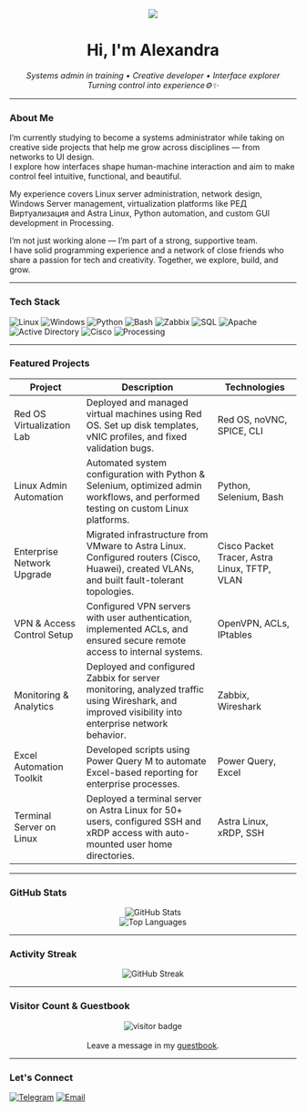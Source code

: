 <p align="center">
  <img src="https://capsule-render.vercel.app/api?text=Hello%2C+I'm+Alexandra!&animation=fadeIn&type=waving&color=0:007BFF,100:00CFFF&height=100"/>
</p>

<h1 align="center">Hi, I'm Alexandra</h1>

<p align="center">
  <em>Systems admin in training • Creative developer • Interface explorer</em><br>
  <em>Turning control into experience⚙️✨</em>
</p>

---

### About Me

I’m currently studying to become a systems administrator while taking on creative side projects that help me grow across disciplines — from networks to UI design.  
I explore how interfaces shape human-machine interaction and aim to make control feel intuitive, functional, and beautiful.

My experience covers Linux server administration, network design, Windows Server management, virtualization platforms like РЕД Виртуализация and Astra Linux, Python automation, and custom GUI development in Processing.

I’m not just working alone — I’m part of a strong, supportive team.  
I have solid programming experience and a network of close friends who share a passion for tech and creativity. Together, we explore, build, and grow.

---

### Tech Stack

![Linux](https://img.shields.io/badge/-Linux-FCC624?style=flat&logo=linux&logoColor=black)
![Windows](https://img.shields.io/badge/-Windows-0078D6?style=flat&logo=windows&logoColor=white)
![Python](https://img.shields.io/badge/-Python-3776AB?style=flat&logo=python)
![Bash](https://img.shields.io/badge/-Bash-4EAA25?style=flat&logo=gnubash)
![Zabbix](https://img.shields.io/badge/-Zabbix-DC382D?style=flat&logo=zabbix)
![SQL](https://img.shields.io/badge/-SQL-003B57?style=flat&logo=postgresql)
![Apache](https://img.shields.io/badge/-Apache_HTTP_Server-D22128?style=flat&logo=apache)
![Active Directory](https://img.shields.io/badge/-Active%20Directory-003A6D?style=flat&logo=windows)
![Cisco](https://img.shields.io/badge/-Cisco-1BA0D7?style=flat&logo=cisco)
![Processing](https://img.shields.io/badge/-Processing-006699?style=flat&logo=processingfoundation)

---

### Featured Projects

| Project | Description | Technologies |
|--------|-------------|--------------|
| Red OS Virtualization Lab | Deployed and managed virtual machines using Red OS. Set up disk templates, vNIC profiles, and fixed validation bugs. | Red OS, noVNC, SPICE, CLI |
| Linux Admin Automation | Automated system configuration with Python & Selenium, optimized admin workflows, and performed testing on custom Linux platforms. | Python, Selenium, Bash |
| Enterprise Network Upgrade | Migrated infrastructure from VMware to Astra Linux. Configured routers (Cisco, Huawei), created VLANs, and built fault-tolerant topologies. | Cisco Packet Tracer, Astra Linux, TFTP, VLAN |
| VPN & Access Control Setup | Configured VPN servers with user authentication, implemented ACLs, and ensured secure remote access to internal systems. | OpenVPN, ACLs, IPtables |
| Monitoring & Analytics | Deployed and configured Zabbix for server monitoring, analyzed traffic using Wireshark, and improved visibility into enterprise network behavior. | Zabbix, Wireshark |
| Excel Automation Toolkit | Developed scripts using Power Query M to automate Excel-based reporting for enterprise processes. | Power Query, Excel |
| Terminal Server on Linux | Deployed a terminal server on Astra Linux for 50+ users, configured SSH and xRDP access with auto-mounted user home directories. | Astra Linux, xRDP, SSH |

---

### GitHub Stats

<p align="center">
  <img src="https://github-readme-stats.vercel.app/api?username=AlexandraSirius&show_icons=true&theme=calm" alt="GitHub Stats"/>
  <br>
  <img src="https://github-readme-stats.vercel.app/api/top-langs/?username=AlexandraSirius&layout=compact&theme=calm" alt="Top Languages"/>
</p>

---

### Activity Streak

<p align="center">
  <img src="https://github-readme-streak-stats.herokuapp.com/?user=AlexandraSirius&theme=dark" alt="GitHub Streak"/>
</p>

---

### Visitor Count & Guestbook

<p align="center">
  <img src="https://visitor-badge.laobi.icu/badge?page_id=AlexandraSirius" alt="visitor badge"/>
  <br><br>
  Leave a message in my <a href="https://github.com/AlexandraSirius/AlexandraSirius/issues">guestbook</a>.
</p>

---

### Let's Connect

[![Telegram](https://img.shields.io/badge/-Telegram-26A5E4?style=flat&logo=telegram&logoColor=white)](https://t.me/Alexandra451)
[![Email](https://img.shields.io/badge/-sasamoiseeva86253@gmail.com-D14836?style=flat&logo=gmail&logoColor=white)](mailto:sasamoiseeva86253@gmail.com)

